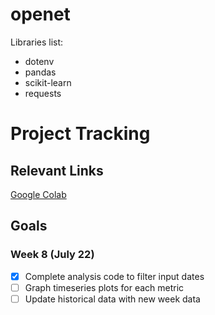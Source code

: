 # openet
Libraries list:
- dotenv
- pandas
- scikit-learn
- requests

# Project Tracking
## Relevant Links
[Google Colab](https://colab.research.google.com/drive/1g8-hXfK--xd-Mnni3Mx-ONnVEBXC_hxH?usp=sharing)

## Goals
### Week 8 (July 22)
 - [x] Complete analysis code to filter input dates
 - [ ] Graph timeseries plots for each metric
 - [ ] Update historical data with new week data